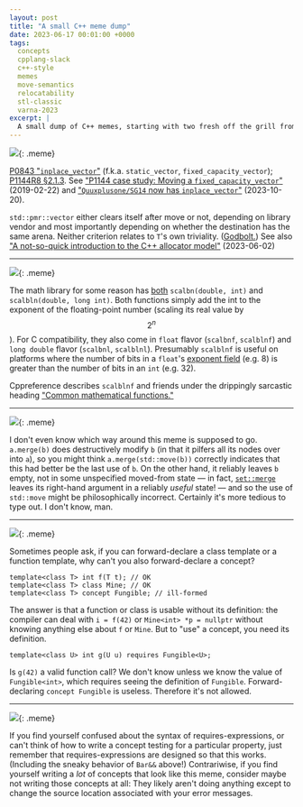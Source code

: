 ```yaml
---
layout: post
title: "A small C++ meme dump"
date: 2023-06-17 00:01:00 +0000
tags:
  concepts
  cpplang-slack
  c++-style
  memes
  move-semantics
  relocatability
  stl-classic
  varna-2023
excerpt: |
  A small dump of C++ memes, starting with two fresh off the grill from the Varna WG21 meeting.
---
```


![](/blog/images/2023-06-17-inplace-vector-argument.jpg){: .meme}

[P0843 "`inplace_vector`"](https://isocpp.org/files/papers/P0843R8.html#Move-semantics) (f.k.a. `static_vector`, `fixed_capacity_vector`);
[P1144R8 §2.1.3](https://www.open-std.org/jtc1/sc22/wg21/docs/papers/2023/p1144r8.html#benefit-fixed-capacity).
See ["P1144 case study: Moving a `fixed_capacity_vector`"](/blog/2019/02/22/p1144-fixed-capacity-vector/) (2019-02-22)
and ["`Quuxplusone/SG14` now has `inplace_vector`"](/blog/2023/10/20/sg14-inplace-vector/) (2023-10-20).

`std::pmr::vector` either clears itself after move or not, depending on library vendor and
most importantly depending on whether the destination has the same arena. Neither criterion
relates to `T`'s own triviality. ([Godbolt.](https://godbolt.org/z/PabzGMY4h))
See also ["A not-so-quick introduction to the C++ allocator model"](/blog/2023/06/02/not-so-quick-pmr/) (2023-06-02)

----

![](/blog/images/2023-06-17-scalblnf.jpg){: .meme}

The math library for some reason has [both](https://en.cppreference.com/w/cpp/numeric/math/scalbn)
`scalbn(double, int)` and `scalbln(double, long int)`. Both functions simply add the int to the exponent
of the floating-point number (scaling its real value by $$2^n$$). For C compatibility, they also come
in `float` flavor (`scalbnf`, `scalblnf`) and `long double` flavor (`scalbnl`, `scalblnl`).
Presumably `scalblnf` is useful on platforms where the number of bits in a `float`'s
[exponent field](/blog/2021/09/05/float-format/) (e.g. 8) is greater than the number of bits in an `int` (e.g. 32).

Cppreference describes `scalblnf` and friends under the drippingly sarcastic heading
["Common mathematical functions."](https://en.cppreference.com/w/cpp/numeric/math)

----

![](/blog/images/2023-06-17-but-i-like-this.jpg){: .meme}

I don't even know which way around this meme is supposed to go. `a.merge(b)` does destructively modify `b`
(in that it pilfers all its nodes over into `a`), so you might think `a.merge(std::move(b))` correctly
indicates that this had better be the last use of `b`. On the other hand, it reliably leaves `b` empty,
not in some unspecified moved-from state — in fact, [`set::merge`](https://en.cppreference.com/w/cpp/container/set/merge)
leaves its right-hand argument in a reliably _useful_ state! — and so the use of `std::move` might be
philosophically incorrect. Certainly it's more tedious to type out. I don't know, man.

----

![](/blog/images/2023-06-17-you-wouldnt-forward-declare-a-concept.png){: .meme}

Sometimes people ask, if you can forward-declare a class template or a function template, why can't
you also forward-declare a concept?

    template<class T> int f(T t); // OK
    template<class T> class Mine; // OK
    template<class T> concept Fungible; // ill-formed

The answer is that a function or class is usable without its definition: the compiler can deal with `i = f(42)`
or `Mine<int> *p = nullptr` without knowing anything else about `f` or `Mine`. But to "use" a concept, you need
its definition.

    template<class U> int g(U u) requires Fungible<U>;

Is `g(42)` a valid function call? We don't know unless we know the value of `Fungible<int>`, which requires
seeing the definition of `Fungible`. Forward-declaring `concept Fungible` is useless. Therefore it's
not allowed.

----

![](/blog/images/2023-06-17-my-concepts-look-like-this.jpg){: .meme}

If you find yourself confused about the syntax of requires-expressions, or can't think of how
to write a concept testing for a particular property, just remember that requires-expressions are
designed so that this works. (Including the sneaky behavior of `Bar&&` above!)
Contrariwise, if you find yourself writing a _lot_ of concepts that look like this meme,
consider maybe not writing those concepts at all: They likely aren't doing anything except
to change the source location associated with your error messages.

